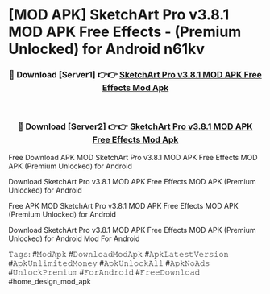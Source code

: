 # [MOD APK] SketchArt Pro v3.8.1 MOD APK Free Effects - (Premium Unlocked) for Android n61kv



<div align="center">
<h3>🔴 Download [Server1] 👉👉 <a href="https://momento.my/?title=SketchArt_Pro_v3.8.1_MOD_APK_Free_Effects">SketchArt Pro v3.8.1 MOD APK Free Effects Mod Apk</a></h3><br>

<h3>🔴 Download [Server2] 👉👉 <a href="https://momento.my/?title=SketchArt_Pro_v3.8.1_MOD_APK_Free_Effects">SketchArt Pro v3.8.1 MOD APK Free Effects Mod Apk</a></h3>
</div>



Free Download APK MOD SketchArt Pro v3.8.1 MOD APK Free Effects MOD APK (Premium Unlocked) for Android

Download SketchArt Pro v3.8.1 MOD APK Free Effects MOD APK (Premium Unlocked) for Android

Free APK MOD SketchArt Pro v3.8.1 MOD APK Free Effects MOD APK (Premium Unlocked) for Android

Download SketchArt Pro v3.8.1 MOD APK Free Effects MOD APK (Premium Unlocked) for Android Mod For Android

𝚃𝚊𝚐𝚜: #𝙼𝚘𝚍𝙰𝚙𝚔 #𝙳𝚘𝚠𝚗𝚕𝚘𝚊𝚍𝙼𝚘𝚍𝙰𝚙𝚔 #𝙰𝚙𝚔𝙻𝚊𝚝𝚎𝚜𝚝𝚅𝚎𝚛𝚜𝚒𝚘𝚗 #𝙰𝚙𝚔𝚄𝚗𝚕𝚒𝚖𝚒𝚝𝚎𝚍𝙼𝚘𝚗𝚎𝚢 #𝙰𝚙𝚔𝚄𝚗𝚕𝚘𝚌𝚔𝙰𝚕𝚕 #𝙰𝚙𝚔𝙽𝚘𝙰𝚍𝚜 #𝚄𝚗𝚕𝚘𝚌𝚔𝙿𝚛𝚎𝚖𝚒𝚞𝚖 #𝙵𝚘𝚛𝙰𝚗𝚍𝚛𝚘𝚒𝚍 #𝙵𝚛𝚎𝚎𝙳𝚘𝚠𝚗𝚕𝚘𝚊𝚍 #home_design_mod_apk
